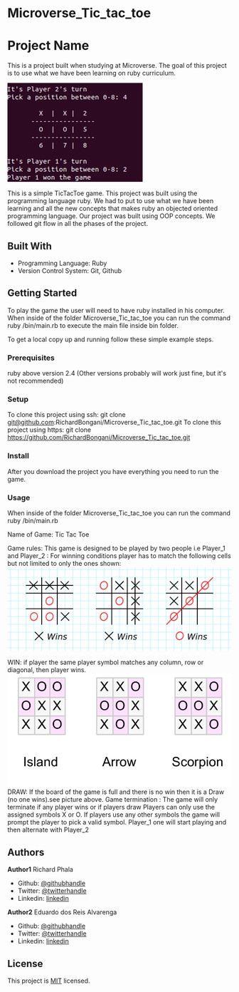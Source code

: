 # Microverse_Tic_tac_toe
# Project Name

This is a project built when studying at Microverse. The goal of this project is
to use what we have been learning on ruby curriculum.

![Game](./images/game.png)

This is a simple TicTacToe game. This project was built using the programming
language ruby. We had to put to use what we have been learning and all the new
concepts that makes ruby an objected oriented programming language. Our project
was built using OOP concepts. We followed git flow in all the phases of the project.

## Built With

- Programming Language: Ruby
- Version Control System: Git, Github

## Getting Started
To play the game the user will need to have ruby installed in his computer.
When inside of the folder Microverse_Tic_tac_toe you can run the command ruby /bin/main.rb
to execute the main file inside bin folder.


To get a local copy up and running follow these simple example steps.

### Prerequisites
ruby above version 2.4 (Other versions probably will work just fine, but it's not recommended)

### Setup
To clone this project using ssh: git clone git@github.com:RichardBongani/Microverse_Tic_tac_toe.git
To clone this project using https: git clone https://github.com/RichardBongani/Microverse_Tic_tac_toe.git

### Install
After you download the project you have everything you need to run the game.

### Usage
When inside of the folder Microverse_Tic_tac_toe you can run the command ruby /bin/main.rb

Name of Game: Tic Tac Toe

Game rules: This game is designed to be played by two people i.e Player_1 and Player_2 : For winning conditions player has to match the following cells but not limited to only the ones shown:
![Screenshot 1](images/Winner.png)

WIN: if player the same player symbol matches any column, row or diagonal, then player wins.
![Screenshot 1](images/draw.png)
DRAW: If the board of the game is full and there is no win then it is a Draw (no one wins).see picture above.
Game termination : The game will only terminate if any player wins or if players draw
Players can only use the assigned symbols X or O. If players use any other symbols the game will prompt the player to pick a valid symbol.
Player_1 one will start playing and then alternate with Player_2


## Authors

**Author1**
  Richard Phala
- Github: [@githubhandle](https://github.com/RichardBongani)
- Twitter: [@twitterhandle](https://github.com/Richard15391169)
- Linkedin: [linkedin](https://www.linkedin.com/in/richard-phala-078428113/)

**Author2**
  Eduardo dos Reis Alvarenga
- Github: [@githubhandle](https://github.com/eduardoreisalvarenga)
- Twitter: [@twitterhandle](https://www.linkedin.com/in/eduardo-alvarenga-44204818a/)
- Linkedin: [linkedin](https://www.linkedin.com/in/eduardo-alvarenga-44204818a/)


## License
This project is [MIT](lic.url) licensed.
